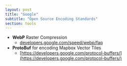 ```yaml
---
layout: post
title: "Google"
subtitle: "Open Source Encoding Standards"
section: tools
---
```



* **WebP** Raster Compression
  * [developers.google.com/speed/webp/faq](https://developers.google.com/speed/webp/faq)
* **ProtoBuf** for encoding Mapbox Vector Tiles
  * [https://developers.google.com/protocol-buffers/](https://developers.google.com/protocol-buffers/)
